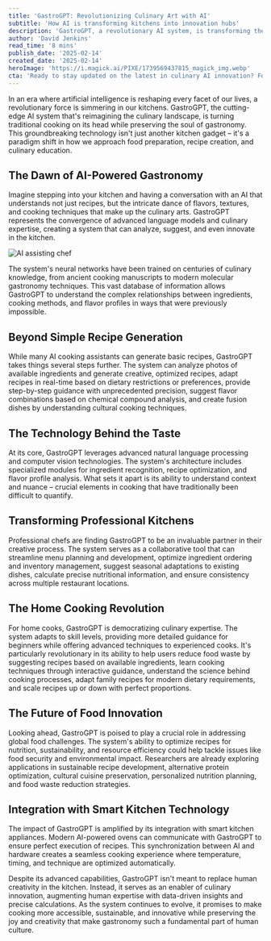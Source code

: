 ```yaml
---
title: 'GastroGPT: Revolutionizing Culinary Art with AI'
subtitle: 'How AI is transforming kitchens into innovation hubs'
description: 'GastroGPT, a revolutionary AI system, is transforming the culinary landscape by combining centuries of cooking knowledge with advanced artificial intelligence. This innovative technology helps both professional chefs and home cooks create better dishes, reduce waste, and explore new culinary frontiers while preserving the fundamental joy of cooking.'
author: 'David Jenkins'
read_time: '8 mins'
publish_date: '2025-02-14'
created_date: '2025-02-14'
heroImage: 'https://i.magick.ai/PIXE/1739569437815_magick_img.webp'
cta: 'Ready to stay updated on the latest in culinary AI innovation? Follow us on LinkedIn for exclusive insights into how technology is transforming the future of food!'
---
```


In an era where artificial intelligence is reshaping every facet of our lives, a revolutionary force is simmering in our kitchens. GastroGPT, the cutting-edge AI system that's reimagining the culinary landscape, is turning traditional cooking on its head while preserving the soul of gastronomy. This groundbreaking technology isn't just another kitchen gadget – it's a paradigm shift in how we approach food preparation, recipe creation, and culinary education.

## The Dawn of AI-Powered Gastronomy

Imagine stepping into your kitchen and having a conversation with an AI that understands not just recipes, but the intricate dance of flavors, textures, and cooking techniques that make up the culinary arts. GastroGPT represents the convergence of advanced language models and culinary expertise, creating a system that can analyze, suggest, and even innovate in the kitchen.

![AI assisting chef](https://i.magick.ai/PIXE/1739569437818_magick_img.webp)

The system's neural networks have been trained on centuries of culinary knowledge, from ancient cooking manuscripts to modern molecular gastronomy techniques. This vast database of information allows GastroGPT to understand the complex relationships between ingredients, cooking methods, and flavor profiles in ways that were previously impossible.

## Beyond Simple Recipe Generation

While many AI cooking assistants can generate basic recipes, GastroGPT takes things several steps further. The system can analyze photos of available ingredients and generate creative, optimized recipes, adapt recipes in real-time based on dietary restrictions or preferences, provide step-by-step guidance with unprecedented precision, suggest flavor combinations based on chemical compound analysis, and create fusion dishes by understanding cultural cooking techniques.

## The Technology Behind the Taste

At its core, GastroGPT leverages advanced natural language processing and computer vision technologies. The system's architecture includes specialized modules for ingredient recognition, recipe optimization, and flavor profile analysis. What sets it apart is its ability to understand context and nuance – crucial elements in cooking that have traditionally been difficult to quantify.

## Transforming Professional Kitchens

Professional chefs are finding GastroGPT to be an invaluable partner in their creative process. The system serves as a collaborative tool that can streamline menu planning and development, optimize ingredient ordering and inventory management, suggest seasonal adaptations to existing dishes, calculate precise nutritional information, and ensure consistency across multiple restaurant locations.

## The Home Cooking Revolution

For home cooks, GastroGPT is democratizing culinary expertise. The system adapts to skill levels, providing more detailed guidance for beginners while offering advanced techniques to experienced cooks. It's particularly revolutionary in its ability to help users reduce food waste by suggesting recipes based on available ingredients, learn cooking techniques through interactive guidance, understand the science behind cooking processes, adapt family recipes for modern dietary requirements, and scale recipes up or down with perfect proportions.

## The Future of Food Innovation

Looking ahead, GastroGPT is poised to play a crucial role in addressing global food challenges. The system's ability to optimize recipes for nutrition, sustainability, and resource efficiency could help tackle issues like food security and environmental impact. Researchers are already exploring applications in sustainable recipe development, alternative protein optimization, cultural cuisine preservation, personalized nutrition planning, and food waste reduction strategies.

## Integration with Smart Kitchen Technology

The impact of GastroGPT is amplified by its integration with smart kitchen appliances. Modern AI-powered ovens can communicate with GastroGPT to ensure perfect execution of recipes. This synchronization between AI and hardware creates a seamless cooking experience where temperature, timing, and technique are optimized automatically.

Despite its advanced capabilities, GastroGPT isn't meant to replace human creativity in the kitchen. Instead, it serves as an enabler of culinary innovation, augmenting human expertise with data-driven insights and precise calculations. As the system continues to evolve, it promises to make cooking more accessible, sustainable, and innovative while preserving the joy and creativity that make gastronomy such a fundamental part of human culture.